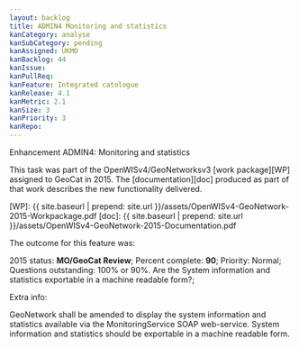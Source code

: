 ```yaml
---
layout: backlog
title: ADMIN4 Monitoring and statistics
kanCategory: analyse
kanSubCategory: pending
kanAssigned: UKMO
kanBacklog: 44
kanIssue:
kanPullReq:
kanFeature: Integrated catologue
kanRelease: 4.1
kanMetric: 2.1
kanSize: 3
kanPriority: 3
kanRepo:
---
```

Enhancement ADMIN4: Monitoring and statistics

This task was part of the OpenWISv4/GeoNetworksv3 [work package][WP] assigned to GeoCat in 2015.  The [documentation][doc] produced as part of that work describes the new functionality delivered.

[WP]: {{ site.baseurl | prepend: site.url }}/assets/OpenWISv4-GeoNetwork-2015-Workpackage.pdf
[doc]: {{ site.baseurl | prepend: site.url }}/assets/OpenWISv4-GeoNetwork-2015-Documentation.pdf

The outcome for this feature was:

2015 status: **MO/GeoCat Review**; Percent complete: **90**; Priority: Normal; Questions outstanding: 100% or 90%. Are the System information and statistics exportable in a machine readable form?;

Extra info:

GeoNetwork shall be amended to display the system information and statistics available via the MonitoringService SOAP web-service.
System information and statistics should be exportable in a machine readable form.
